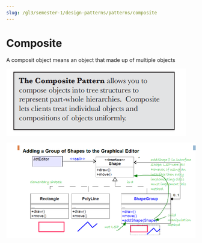 ```yaml
---
slug: /gl3/semester-1/design-patterns/patterns/composite
---
```


# Composite

A composit object means an object that made up of multiple objects

![Composite%20fb8571b0bd0e40d1a4defb60c86e25d9/Untitled.png](Composite%20fb8571b0bd0e40d1a4defb60c86e25d9/Untitled.png)

![Composite%20fb8571b0bd0e40d1a4defb60c86e25d9/Untitled%201.png](Composite%20fb8571b0bd0e40d1a4defb60c86e25d9/Untitled%201.png)
